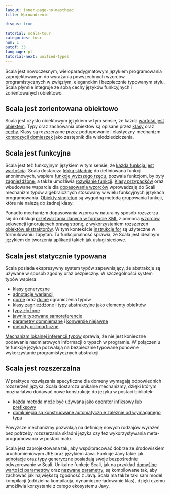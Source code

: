 ```yaml
---
layout: inner-page-no-masthead
title: Wprowadzenie

disqus: true

tutorial: scala-tour
categories: tour
num: 1
outof: 33
language: pl
tutorial-next: unified-types
---
```


Scala jest nowoczesnym, wieloparadygmatowym językiem programowania zaprojektowanym do wyrażania powszechnych wzorców programistycznych w zwięzłym, eleganckim i bezpiecznie typowanym stylu. Scala płynnie integruje ze sobą cechy języków funkcyjnych i zorientowanych obiektowo.

## Scala jest zorientowana obiektowo ##
Scala jest czysto obiektowym językiem w tym sensie, że każda [wartość jest obiektem](unified-types.html). Typy oraz zachowania obiektów są opisane przez [klasy](classes.html) oraz [cechy](traits.html). Klasy są rozszerzane przez podtypowanie i elastyczny mechanizm [kompozycji domieszek](mixin-class-composition.html) jako zastępnik dla wielodziedziczenia.

## Scala jest funkcyjna ##
Scala jest też funkcyjnym językiem w tym sensie, że [każda funkcja jest wartością](unified-types.html). Scala dostarcza [lekką składnię](anonymous-function-syntax.html) do definiowana funkcji anonimowych, wspiera [funkcje wyższego rzędu](higher-order-functions.html), pozwala funkcjom, by były [zagnieżdżone](nested-functions.html), a także umożliwia [rozwijanie funkcji](currying.html). [Klasy przypadków](case-classes.html) oraz wbudowane wsparcie dla [dopasowania wzorców](pattern-matching.html) wprowadzają do Scali mechanizm typów algebraicznych stosowany w wielu funkcyjnych językach programowania. [Obiekty singleton](singleton-objects) są wygodną metodą grupowania funkcji, które nie należą do żadnej klasy. 

Ponadto mechanizm dopasowania wzorca w naturalny sposób rozszerza się do obsługi [przetwarzania danych w formacie XML](xml-processing.html) z pomocą [wzorców sekwencji ignorujących prawą stronę](regular-expression-patterns.html), z wykorzystaniem rozszerzeń [obiektów ekstraktorów](extractor-objects.html). W tym kontekście [instrukcje for](sequence-comprehensions.html) są użyteczne w formułowaniu zapytań. Ta funkcjonalność sprawia, że Scala jest idealnym językiem do tworzenia aplikacji takich jak usługi sieciowe.

## Scala jest statycznie typowana ##
Scala posiada ekspresywny system typów zapewniający, że abstrakcje są używane w sposób zgodny oraz bezpieczny. W szczególności system typów wspiera:

* [klasy generyczne](generic-classes.html)
* [adnotacje wariancji](variances.html)
* [górne](upper-type-bounds.html) oraz [dolne](lower-type-bounds.html) ograniczenia typów
* [klasy zagnieżdżone](inner-classes.html) i [typy abstrakcyjne](abstract-types.html) jako elementy obiektów
* [typy złożone](compound-types.html)
* [jawnie typowane samoreferencje](explicitly-typed-self-references.html)
* [parametry domniemane](implicit-parameters.html) i [konwersje niejawne](implicit-conversions.html)
* [metody polimorficzne](polymorphic-methods.html)

[Mechanizm lokalnej inferencji typów](local-type-inference.html) sprawia, że nie jest konieczne podawanie nadmiarowych informacji o typach w programie. W połączeniu te funkcje języka pozwalają na bezpiecznie typowane ponowne wykorzystanie programistycznych abstrakcji.

## Scala jest rozszerzalna ##
W praktyce rozwiązania specyficzne dla domeny wymagają odpowiednich rozszerzeń języka. Scala dostarcza unikalne mechanizmy, dzięki którym można łatwo dodawać nowe konstrukcje do języka w postaci bibliotek:

* każda metoda może być używana jako [operator infiksowy lub prefiksowy](operators.html)
* [domknięcia są konstruowane automatycznie zależnie od wymaganego typu](automatic-closures.html)

Powyższe mechanizmy pozwalają na definicję nowych rodzajów wyrażeń bez potrzeby rozszerzania składni języka czy też wykorzystywania meta-programowania w postaci makr.

Scala jest zaprojektowana tak, aby współpracować dobrze ze środowiskiem uruchomieniowym JRE oraz językiem Java. Funkcje Javy takie jak [adnotacje](annotations.html) oraz typy generyczne posiadają swoje bezpośrednie odwzorowanie w Scali. Unikalne funkcje Scali, jak na przykład [domyślne wartości parametrów](default-parameter-values.html) oraz [nazwane parametry](named-parameters.html), są kompilowane tak, aby zachować jak największą zgodność z Javą. Scala ma także taki sam model kompilacji (oddzielna kompilacja, dynamiczne ładowanie klas), dzięki czemu umożliwia korzystanie z całego ekosystemu Javy.
